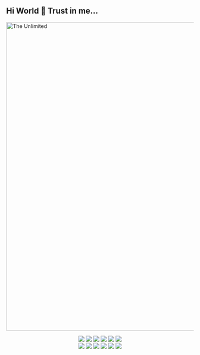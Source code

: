 ## Hi World 👋 Trust in me...

<img src="https://github.com/Art21042147/Art21042147/blob/main/kaas.gif" alt="The Unlimited" width="830">

<p align="center">
  <img src="https://img.shields.io/badge/Python-3776AB?logo=python&logoColor=fff&style=plastic">
  <img src="https://img.shields.io/badge/FastAPI-009688?logo=fastapi&logoColor=fff&style=plastic">
  <img src="https://img.shields.io/badge/Django-092E20?logo=django&logoColor=fff&style=plastic">
  <img src="https://img.shields.io/badge/SQLAlchemy-D71F00?logo=sqlalchemy&logoColor=fff&style=plastic">
  <img src="https://img.shields.io/badge/SQLite-003B57?logo=sqlite&logoColor=fff&style=plastic">
  <img src="https://img.shields.io/badge/PostgreSQL-4169E1?logo=postgresql&logoColor=fff&style=plastic">
  <br>
  <img src="https://img.shields.io/badge/Jinja-B41717?logo=jinja&logoColor=fff&style=plastic">
  <img src="https://img.shields.io/badge/Bootstrap-7952B3?logo=bootstrap&logoColor=fff&style=plastic">
  <img src="https://img.shields.io/badge/HTML5-E34F26?logo=html5&logoColor=fff&style=plastic">
  <img src="https://img.shields.io/badge/CSS-639?logo=css&logoColor=fff&style=plastic">
  <img src="https://img.shields.io/badge/JavaScript-F7DF1E?logo=javascript&logoColor=000&style=plastic">
  <img src="https://img.shields.io/badge/React-61DAFB?logo=react&logoColor=000&style=plastic">
</p>
